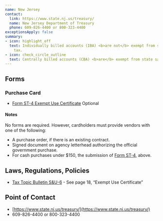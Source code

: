 ```yaml
---
name: New Jersey
contact:
  link: https://www.state.nj.us/treasury/
  name: New Jersey Department of Treasury
  phone: 609-826-4400 or 800-323-4400
exceptionsApply: false
summary:
- icon: highlight_off
  text: Individually billed accounts (IBA) <b>are not</b> exempt from state sales
    tax.
- icon: check_circle_outline
  text: Centrally billed accounts (CBA) <b>are</b> exempt from state sales tax.
---
```


## Forms

### Purchase Card

* [Form ST-4 Exempt Use Certificate](https://www.state.nj.us/treasury/taxation/pdf/other_forms/sales/st4.pdf) <span class="usa-tag">Optional</span>

#### Notes

No forms are required. However, cardholders must provide vendors with one of the following:
* A purchase order, if there is an existing contract.
* Signed document on agency letterhead authorizing the official government purchase.
* For cash purchases under $150, the submission of [Form ST-4](https://www.nj.gov/treasury/taxation/prntsale.shtml), above.

## Laws, Regulations, Policies

* [Tax Topic Bulletin S&U-6](https://www.state.nj.us/treasury/taxation/pdf/pubs/sales/su6.pdf) - See page 18, “Exempt Use Certificate”

## Point of Contact
- [https://www.state.nj.us/treasury/](https://www.state.nj.us/treasury/)
- 609-826-4400 or 800-323-4400